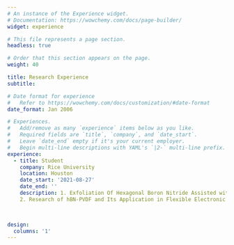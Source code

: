 ```yaml
---
# An instance of the Experience widget.
# Documentation: https://wowchemy.com/docs/page-builder/
widget: experience

# This file represents a page section.
headless: true

# Order that this section appears on the page.
weight: 40

title: Research Experience
subtitle:

# Date format for experience
#   Refer to https://wowchemy.com/docs/customization/#date-format
date_format: Jan 2006

# Experiences.
#   Add/remove as many `experience` items below as you like.
#   Required fields are `title`, `company`, and `date_start`.
#   Leave `date_end` empty if it's your current employer.
#   Begin multi-line descriptions with YAML's `|2-` multi-line prefix.
experience:
  - title: Student
    company: Rice University
    location: Houston
    date_start: '2021-08-27'
    date_end: ''
    description: 1. Exfoliation Of Hexagonal Boron Nitride Assisted with Covalent Organic Frameworks by Ball-Milling 
    2. Research of hBN-PVDF and Its Application in Flexible Electronic Devices Substrate

  

design:
  columns: '1'
---
```

